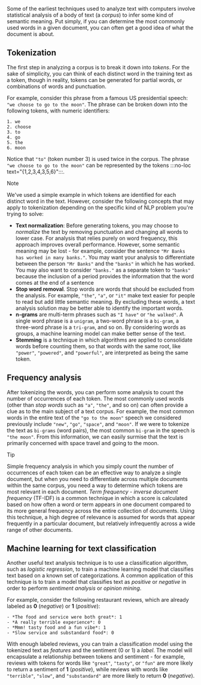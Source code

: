 Some of the earliest techniques used to analyze text with computers involve statistical analysis of a body of text (a *corpus*) to infer some kind of semantic meaning. Put simply, if you can determine the most commonly used words in a given document, you can often get a good idea of what the document is about.

## Tokenization

The first step in analyzing a corpus is to break it down into *tokens*. For the sake of simplicity, you can think of each distinct word in the training text as a token, though in reality, tokens can be generated for partial words, or combinations of words and punctuation.

For example, consider this phrase from a famous US presidential speech: `"we choose to go to the moon"`. The phrase can be broken down into the following tokens, with numeric identifiers:

```
1. we 
2. choose
3. to
4. go
5. the
6. moon
```

Notice that `"to"` (token number 3) is used twice in the corpus. The phrase `"we choose to go to the moon"` can be represented by the tokens :::no-loc text="{1,2,3,4,3,5,6}":::.

> [!NOTE]
> We've used a simple example in which tokens are identified for each distinct word in the text. However, consider the following concepts that may apply to tokenization depending on the specific kind of NLP problem you're trying to solve:
>
> - **Text normalization**: Before generating tokens, you may choose to *normalize* the text by removing punctuation and changing all words to lower case. For analysis that relies purely on word frequency, this approach improves overall performance. However, some semantic meaning may be lost - for example, consider the sentence `"Mr Banks has worked in many banks."`. You may want your analysis to differentiate between the person `"Mr Banks"` and the `"banks"` in which he has worked. You may also want to consider `"banks."` as a separate token to `"banks"` because the inclusion of a period provides the information that the word comes at the end of a sentence
> - **Stop word removal**. Stop words are words that should be excluded from the analysis. For example, `"the"`, `"a"`, or `"it"` make text easier for people to read but add little semantic meaning. By excluding these words, a text analysis solution may be better able to identify the important words.
> - **n-grams** are multi-term phrases such as `"I have"` or `"he walked"`. A single word phrase is a `unigram`, a two-word phrase is a `bi-gram`, a three-word phrase is a `tri-gram`, and so on. By considering words as groups, a machine learning model can make better sense of the text. 
> - **Stemming** is a technique in which algorithms are applied to consolidate words before counting them, so that words with the same root, like `"power"`, `"powered"`, and `"powerful"`, are interpreted as being the same token.

## Frequency analysis

After tokenizing the words, you can perform some analysis to count the number of occurrences of each token. The most commonly used words (other than *stop words* such as `"a"`, `"the"`, and so on) can often provide a clue as to the main subject of a text corpus. For example, the most common words in the entire text of the `"go to the moon"` speech we considered previously include `"new"`, `"go"`, `"space"`, and `"moon"`. If we were to tokenize the text as `bi-grams` (word pairs), the most common `bi-gram` in the speech is `"the moon"`. From this information, we can easily surmise that the text is primarily concerned with space travel and going to the moon.

> [!TIP]
> Simple frequency analysis in which you simply count the number of occurrences of each token can be an effective way to analyze a single document, but when you need to differentiate across multiple documents within the same corpus, you need a way to determine which tokens are most relevant in each document. *Term frequency - inverse document frequency* (TF-IDF) is a common technique in which a score is calculated based on how often a word or term appears in one document compared to its more general frequency across the entire collection of documents. Using this technique, a high degree of relevance is assumed for words that appear frequently in a particular document, but relatively infrequently across a wide range of other documents.

## Machine learning for text classification

Another useful text analysis technique is to use a classification algorithm, such as *logistic regression*, to train a machine learning model that classifies text based on a known set of categorizations. A common application of this technique is to train a model that classifies text as *positive* or *negative* in order to perform *sentiment analysis* or *opinion mining*.

For example, consider the following restaurant reviews, which are already labeled as **0** (*negative*) or **1** (*positive*):

```
- *The food and service were both great*: 1
- *A really terrible experience*: 0
- *Mmm! tasty food and a fun vibe*: 1
- *Slow service and substandard food*: 0
```

With enough labeled reviews, you can train a classification model using the tokenized text as *features* and the sentiment (0 or 1) a *label*. The model will encapsulate a relationship between tokens and sentiment - for example, reviews with tokens for words like `"great"`, `"tasty"`, or `"fun"` are more likely to return a sentiment of **1** (*positive*), while reviews with words like `"terrible"`, `"slow"`, and `"substandard"` are more likely to return **0** (*negative*).

